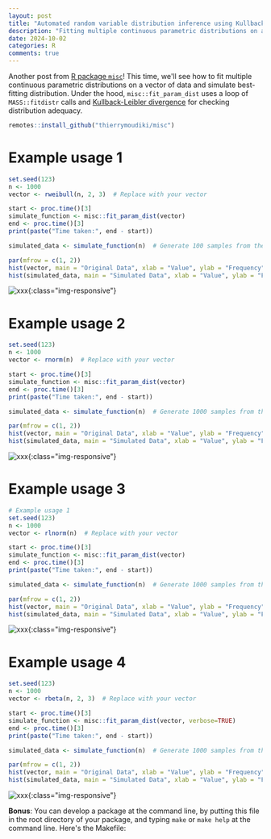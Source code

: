 ```yaml
---
layout: post
title: "Automated random variable distribution inference using Kullback-Leibler divergence and simulating best-fitting distribution"
description: "Fitting multiple continuous parametric distributions on a vector of data, use Kullback-Leibler divergence for checking distribution adequation, and simulate best-fitting distribution"
date: 2024-10-02
categories: R
comments: true
---
```


Another post from [R package `misc`](https://techtonique.github.io/misc/reference/index.html)! This time, we'll see how to fit multiple continuous parametric distributions on a vector of data and simulate best-fitting distribution. Under the hood, `misc::fit_param_dist` uses a loop of `MASS::fitdistr` calls and [Kullback-Leibler divergence](https://dibyaghosh.com/blog/probability/kldivergence.html) for checking distribution adequacy.

```r
remotes::install_github("thierrymoudiki/misc")
```

# Example usage 1

```R
set.seed(123)
n <- 1000
vector <- rweibull(n, 2, 3)  # Replace with your vector

start <- proc.time()[3]
simulate_function <- misc::fit_param_dist(vector)
end <- proc.time()[3]
print(paste("Time taken:", end - start))

simulated_data <- simulate_function(n)  # Generate 100 samples from the best-fit distribution

par(mfrow = c(1, 2))
hist(vector, main = "Original Data", xlab = "Value", ylab = "Frequency")
hist(simulated_data, main = "Simulated Data", xlab = "Value", ylab = "Frequency")
```

![xxx]({{base}}/images/2024-10-02/2024-10-02-image1.png){:class="img-responsive"}  

# Example usage 2

```R
set.seed(123)
n <- 1000
vector <- rnorm(n)  # Replace with your vector

start <- proc.time()[3]
simulate_function <- misc::fit_param_dist(vector)
end <- proc.time()[3]
print(paste("Time taken:", end - start))

simulated_data <- simulate_function(n)  # Generate 1000 samples from the best-fit distribution

par(mfrow = c(1, 2))
hist(vector, main = "Original Data", xlab = "Value", ylab = "Frequency")
hist(simulated_data, main = "Simulated Data", xlab = "Value", ylab = "Frequency")
```

![xxx]({{base}}/images/2024-10-02/2024-10-02-image2.png){:class="img-responsive"}  

# Example usage 3

```R
# Example usage 1
set.seed(123)
n <- 1000
vector <- rlnorm(n)  # Replace with your vector

start <- proc.time()[3]
simulate_function <- misc::fit_param_dist(vector)
end <- proc.time()[3]
print(paste("Time taken:", end - start))

simulated_data <- simulate_function(n)  # Generate 1000 samples from the best-fit distribution

par(mfrow = c(1, 2))
hist(vector, main = "Original Data", xlab = "Value", ylab = "Frequency")
hist(simulated_data, main = "Simulated Data", xlab = "Value", ylab = "Frequency")
```

![xxx]({{base}}/images/2024-10-02/2024-10-02-image3.png){:class="img-responsive"}  

# Example usage 4

```R
set.seed(123)
n <- 1000
vector <- rbeta(n, 2, 3)  # Replace with your vector

start <- proc.time()[3]
simulate_function <- misc::fit_param_dist(vector, verbose=TRUE)
end <- proc.time()[3]
print(paste("Time taken:", end - start))

simulated_data <- simulate_function(n)  # Generate 1000 samples from the best-fit distribution

par(mfrow = c(1, 2))
hist(vector, main = "Original Data", xlab = "Value", ylab = "Frequency")
hist(simulated_data, main = "Simulated Data", xlab = "Value", ylab = "Frequency")
```

![xxx]({{base}}/images/2024-10-02/2024-10-02-image4.png){:class="img-responsive"}  


**Bonus**: You can develop a package at the command line, by putting this file in the root directory of your package, and typing `make` or `make help` at the command line. Here's the Makefile:

<script src="https://gist.github.com/thierrymoudiki/3bd7cfa099aef0c64eb5f91138d8cedb.js"></script>



